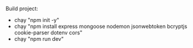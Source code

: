 Build project:
- chạy "npm init -y"
- chạy "npm install express mongoose nodemon jsonwebtoken bcryptjs cookie-parser dotenv cors"
- chạy "npm run dev"
